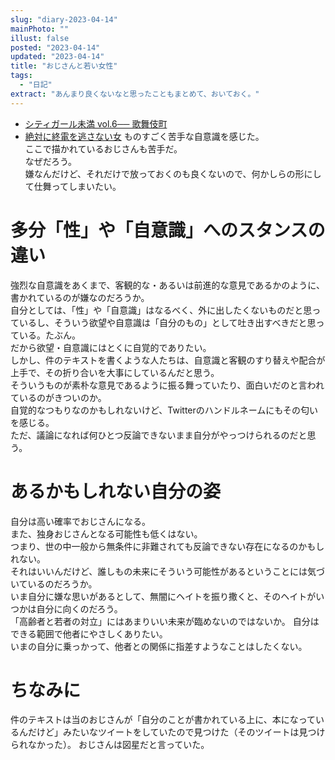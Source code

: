 ```yaml
---
slug: "diary-2023-04-14"
mainPhoto: ""
illust: false
posted: "2023-04-14"
updated: "2023-04-14"
title: "おじさんと若い女性"
tags:
  - "日記"
extract: "あんまり良くないなと思ったこともまとめて、おいておく。"
---
```


- [シティガール未満 vol.6── 歌舞伎町](https://ginzamag.com/column/shuden6/)
- [絶対に終電を逃さない女](https://twitter.com/ypfigth?lang=en)
ものすごく苦手な自意識を感じた。  
ここで描かれているおじさんも苦手だ。  
なぜだろう。  
嫌なんだけど、それだけで放っておくのも良くないので、何かしらの形にして仕舞ってしまいたい。

# 多分「性」や「自意識」へのスタンスの違い

強烈な自意識をあくまで、客観的な・あるいは前進的な意見であるかのように、書かれているのが嫌なのだろうか。  
自分としては、「性」や「自意識」はなるべく、外に出したくないものだと思っているし、そういう欲望や自意識は「自分のもの」として吐き出すべきだと思っている。たぶん。  
だから欲望・自意識にはとくに自覚的でありたい。  
しかし、件のテキストを書くような人たちは、自意識と客観のすり替えや配合が上手で、その折り合いを大事にしているんだと思う。  
そういうものが素朴な意見であるように振る舞っていたり、面白いだのと言われているのがきついのか。  
自覚的なつもりなのかもしれないけど、Twitterのハンドルネームにもその匂いを感じる。  
ただ、議論になれば何ひとつ反論できないまま自分がやっつけられるのだと思う。

# あるかもしれない自分の姿

自分は高い確率でおじさんになる。  
また、独身おじさんとなる可能性も低くはない。  
つまり、世の中一般から無条件に非難されても反論できない存在になるのかもしれない。  
それはいいんだけど、誰しもの未来にそういう可能性があるということには気づいているのだろうか。  
いま自分に嫌な思いがあるとして、無闇にヘイトを振り撒くと、そのヘイトがいつかは自分に向くのだろう。  
「高齢者と若者の対立」にはあまりいい未来が臨めないのではないか。 
自分はできる範囲で他者にやさしくありたい。  
いまの自分に乗っかって、他者との関係に指差すようなことはしたくない。

# ちなみに
件のテキストは当のおじさんが「自分のことが書かれている上に、本になっているんだけど」みたいなツイートをしていたので見つけた（そのツイートは見つけられなかった）。
おじさんは図星だと言っていた。 
